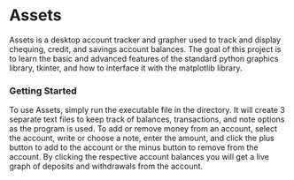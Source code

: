 # **Assets**
Assets is a desktop account tracker and grapher used to track and display chequing, credit, and savings account balances. The goal of this project is to learn the basic and advanced features of the standard python graphics library, tkinter, and how to interface it with the matplotlib library.

### Getting Started
To use Assets, simply run the executable file in the directory. It will create 3 separate text files to keep track of balances, transactions, and note options as the program is used. To add or remove money from an account, select the account, write or choose a note, enter the amount, and click the plus button to add to the account or the minus button to remove from the account. By clicking the respective account balances you will get a live graph of deposits and withdrawals from the account.